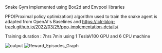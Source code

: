 Snake Gym implemented using Box2d and Envpool libraries

PPO(Proximal policy optimization) algorithm used to train the snake agent is adapted from OpenAI's Baselines and
https://iclr-blog-track.github.io/2022/03/25/ppo-implementation-details/

Training duration : 7hrs 7min  using 1 TeslaV100 GPU and 6 CPU machine 

![output](https://github.com/jayaram1125/Single_Agent_SnakeGym_PPO/assets/16265393/c1771d22-ab67-42d4-96f2-32be2d7e8159) ![Reward_Episodes_Graph](https://github.com/jayaram1125/Single_Agent_SnakeGym_PPO/assets/16265393/2af75f7e-76bc-4cf9-9688-f0588c397030)
